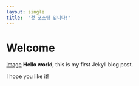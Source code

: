 ```yaml
---
layout: single
title:  "첫 포스팅 입니다!"
---
```


# Welcome

[image](https://cdn.pixabay.com/photo/2022/08/08/19/36/landscape-7373484_960_720.jpg)
**Hello world**, this is my first Jekyll blog post.

I hope you like it!

